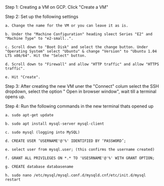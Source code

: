 Step 1: Creating a VM on GCP. Click "Create a VM"

Step 2: Set up the following settings
    
    a. Change the name for the VM or you can leave it as is.
    
    b. Under the "Machine Configuration" heading sleect Series "E2" and "Machine Type" to "e2-small..".
    
    c. Scroll down to "Boot Disk" and select the change button. Under "Operating System" select "Ubuntu" & change "Version" to "Ubuntu 1.04 LTS x86/64". Hit the "Select" button.

    d. Scroll down to "Firewall" and allow "HTTP traffic" and allow "HTTPS traffic".

    e. Hit "Create".

Step 3: After creating the new VM uner the "Connect" colum select the SSH dropdown, select the option " Open in browser window", wait till a terminal opens up. 

Step 4: Run the following commands in the new terminal thats opened up

    a. sudo apt-get update 

    b. sudo apt install mysql-server mysql-client 

    c. sudo mysql (logging into MySQL)

    d. CREATE USER ‘USERNAME'@'%' IDENTIFIED BY ‘PASSWORD’;

    e. select user from mysql.user; (this confirms the username created)

    f. GRANT ALL PRIVILEGES ON *.* TO 'USESRNAME'@'%' WITH GRANT OPTION;

    g. CREATE database databasename

    h. sudo nano /etc/mysql/mysql.conf.d/mysqld.cnf/etc/init.d/mysql restart
